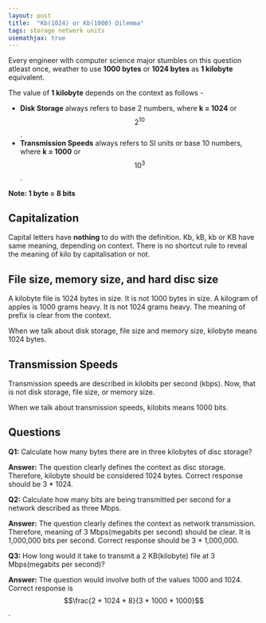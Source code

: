 ```yaml
---
layout: post
title:  "Kb(1024) or Kb(1000) Dilemma"
tags: storage network units
usemathjax: true
---
```


Every engineer with computer science major stumbles on this question atleast once, weather to use **1000 bytes** or **1024 bytes** as **1 kilobyte** equivalent.

The value of **1 kilobyte** depends on the context as follows -
- **Disk Storage** always refers to base 2 numbers, where **k = 1024** or $$2^{10}$$.
- **Transmission Speeds** always refers to SI units or base 10 numbers, where **k = 1000** or $$10^{3}$$.

**Note: 1 byte = 8 bits**

## Capitalization
Capital letters have **nothing** to do with the definition. Kb, kB, kb or KB have same meaning, depending on context. There is no shortcut rule to reveal the meaning of kilo by capitalisation or not.

## File size, memory size, and hard disc size
A kilobyte file is 1024 bytes in size. It is not 1000 bytes in size.
A kilogram of apples is 1000 grams heavy. It is not 1024 grams heavy.
The meaning of prefix is clear from the context.

When we talk about disk storage, file size and memory size, kilobyte means 1024 bytes.

## Transmission Speeds
Transmission speeds are described in kilobits per second (kbps). Now, that is not disk storage, file size, or memory size.

When we talk about transmission speeds, kilobits means 1000 bits.

## Questions
**Q1:** Calculate how many bytes there are in three kilobytes of disc storage?

**Answer:** The question clearly defines the context as disc storage. Therefore, kilobyte should be considered 1024 bytes. Correct response should be 3 \* 1024.

**Q2:** Calculate how many bits are being transmitted per second for a network described as three Mbps.

**Answer:** The question clearly defines the context as network transmission. Therefore, meaning of 3 Mbps(megabits per second) should be clear. It is 1,000,000 bits per second. Correct response should be 3 \* 1,000,000.

**Q3:** How long would it take to transmit a 2 KB(kilobyte) file at 3 Mbps(megabits per second)?

**Answer:** The question would involve both of the values 1000 and 1024. Correct response is $$\frac{2 * 1024 * 8}{3 * 1000 * 1000}$$.
